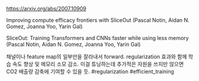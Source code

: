 https://arxiv.org/abs/2007.10909

Improving compute efficacy frontiers with SliceOut (Pascal Notin, Aidan N. Gomez, Joanna Yoo, Yarin Gal)

SliceOut: Training Transformers and CNNs faster while using less memory (Pascal Notin, Aidan N. Gomez, Joanna Yoo, Yarin Gal)

채널이나 feature map의 일부만을 잘라내서 forward. regularization 효과와 함께 학습 속도 향상 및 메모리 소모 감소. 이걸 튜닝하는데 추가적은 자원을 쓰지만 않으면 CO2 배출량 감축에 기여할 수 있을 듯. #regularization #efficient_training